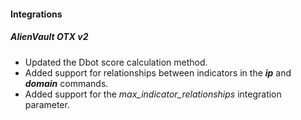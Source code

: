 #### Integrations
##### AlienVault OTX v2
- Updated the Dbot score calculation method.
- Added support for relationships between indicators in the ***ip*** and ***domain*** commands.
- Added support for the *max_indicator_relationships* integration parameter.